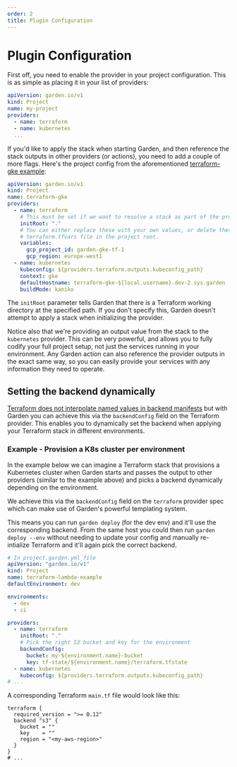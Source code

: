 ```yaml
---
order: 2
title: Plugin Configuration
---
```


# Plugin Configuration

First off, you need to enable the provider in your project configuration. This is as simple as placing it in your list of providers:

```yaml
apiVersion: garden.io/v1
kind: Project
name: my-project
providers:
  - name: terraform
  - name: kubernetes
  ...
```

If you'd like to apply the stack when starting Garden, and then reference the stack outputs in other providers (or actions), you need to add a couple of more flags. Here's the project config from the aforementioned [terraform-gke example](https://github.com/garden-io/garden/tree/0.13.53/examples/terraform-gke):

```yaml
apiVersion: garden.io/v1
kind: Project
name: terraform-gke
providers:
  - name: terraform
    # This must be set if we want to resolve a stack as part of the provider initialization.
    initRoot: "."
    # You can either replace these with your own values, or delete these and provide your own in a
    # terraform.tfvars file in the project root.
    variables:
      gcp_project_id: garden-gke-tf-1
      gcp_region: europe-west1
  - name: kubernetes
    kubeconfig: ${providers.terraform.outputs.kubeconfig_path}
    context: gke
    defaultHostname: terraform-gke-${local.username}.dev-2.sys.garden
    buildMode: kaniko
```

The `initRoot` parameter tells Garden that there is a Terraform working directory at the specified path. If you don't specify this, Garden doesn't attempt to apply a stack when initializing the provider.

Notice also that we're providing an output value from the stack to the `kubernetes` provider. This can be very powerful, and allows you to fully codify your full project setup, not just the services running in your environment. Any Garden action can also reference the provider outputs in the exact same way, so you can easily provide your services with any information they need to operate.

## Setting the backend dynamically


[Terraform does not interpolate named values in backend manifests](https://developer.hashicorp.com/terraform/language/backend) but with Garden you can achieve this via the `backendConfig` field on the Terraform provider. This enables you to dynamically set the backend when applying your Terraform stack in different environments.

### Example - Provision a K8s cluster per environment

In the example below we can imagine a Terraform stack that provisions a Kubernetes cluster when Garden starts and passes the output to other providers (similar to the example above) and picks a backend dynamically depending on the environment.

We achieve this via the `backendConfig` field on the `terraform` provider spec which can make use of Garden's powerful templating system.

This means you can run `garden deploy` (for the dev env) and it'll use the corresponding backend. From the same host you could then run `garden deploy --env` without needing to update your config and manually re-intialize Terraform and it'll again pick the correct backend.

```yaml
# In project.garden.yml file
apiVersion: "garden.io/v1"
kind: Project
name: terraform-lambda-example
defaultEnvironment: dev

environments:
  - dev
  - ci

providers:
  - name: terraform
    initRoot: "."
    # Pick the right S3 bucket and key for the environment
    backendConfig:
      bucket: my-${environment.name}-bucket
      key: tf-state/${environment.name}/terraform.tfstate
  - name: kubernetes
    kubeconfig: ${providers.terraform.outputs.kubeconfig_path}
# ...
```

A corresponding Terraform `main.tf` file would look like this:

```hcl
terraform {
  required_version = ">= 0.12"
  backend "s3" {
    bucket = ""
    key    = ""
    region = "<my-aws-region>"
  }
}
# ...
```
